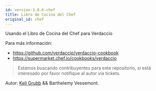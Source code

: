 ```yaml
---
id: version-3.8.6-chef
title: Libro de Cocina del Chef
original_id: chef
---
```

Usando el Libro de Cocina del Chef para Verdaccio

Para más información:

* <https://github.com/verdaccio/verdaccio-cookbook>
* <https://supermarket.chef.io/cookbooks/verdaccio>

> Estamos buscando contribuyentes para este repositorio, si está interesado por favor notifique al autor via tickets.

Autor: [Keli Grubb](https://github.com/kgrubb) && Barthelemy Vessemont.